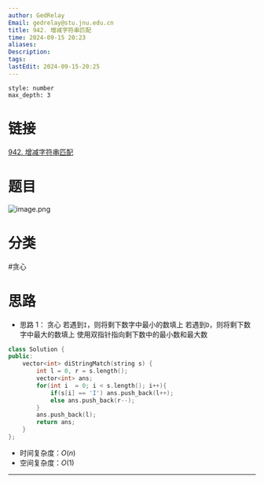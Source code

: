 ```yaml
---
author: GedRelay
Email: gedrelay@stu.jnu.edu.cn
title: 942. 增减字符串匹配
time: 2024-09-15 20:23
aliases: 
Description: 
tags: 
lastEdit: 2024-09-15-20:25
---
```


```toc
style: number
max_depth: 3
```

# 链接
[942. 增减字符串匹配](https://leetcode.cn/problems/di-string-match/) 

# 题目
![image.png](https://ged-pic-bed.oss-cn-guangzhou.aliyuncs.com/img/202409152024040.png)


# 分类
#贪心 

# 思路
- 思路 1：
贪心
若遇到`I`，则将剩下数字中最小的数填上
若遇到`D`，则将剩下数字中最大的数填上
使用双指针指向剩下数中的最小数和最大数


```cpp
class Solution {
public:
    vector<int> diStringMatch(string s) {
        int l = 0, r = s.length();
        vector<int> ans;
        for(int i  = 0; i < s.length(); i++){
            if(s[i] == 'I') ans.push_back(l++);
            else ans.push_back(r--);
        }
        ans.push_back(l);
        return ans;
    }
};
```


- 时间复杂度：${O\left( n \right)  }$ 
- 空间复杂度：${O\left( 1 \right)  }$ 


---

